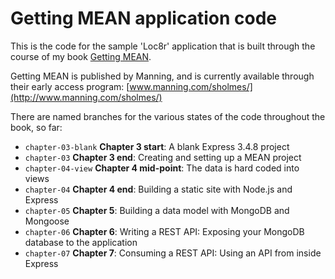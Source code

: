 Getting MEAN application code
=============================

This is the code for the sample 'Loc8r' application that is built through the course of my book [Getting MEAN](http://www.manning.com/sholmes/).

Getting MEAN is published by Manning, and is currently available through their early access program: [www.manning.com/sholmes/](http://www.manning.com/sholmes/)

There are named branches for the various states of the code throughout the book, so far:

* `chapter-03-blank` **Chapter 3 start**: A blank Express 3.4.8 project
* `chapter-03` **Chapter 3 end**: Creating and setting up a MEAN project
* `chapter-04-view` **Chapter 4 mid-point**: The data is hard coded into views
* `chapter-04` **Chapter 4 end**: Building a static site with Node.js and Express
* `chapter-05` **Chapter 5**: Building a data model with MongoDB and Mongoose
* `chapter-06` **Chapter 6**: Writing a REST API: Exposing your MongoDB database to the application
* `chapter-07` **Chapter 7**: Consuming a REST API: Using an API from inside Express